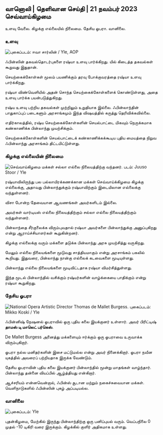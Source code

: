 ## வானொலி \| தெளிவான செய்தி \| 21 நவம்பர் 2023 செவ்வாய்கிழமை

உளவு வேலை. கிழக்கு எல்லையில் நிலைமை. தேசிய ஓபரா. வானிலை.

### உளவு

![ புகைப்படம்: ஈவா சார்லின் / Yle, AOP](https://images.cdn.yle.fi/image/upload/c_crop,h_562,w_1000,x_0,y_32/ar_1.77777777777777777,c_fill,g_70,w120dpr_1.0/q_auto:eco/f_auto/fl_lossy/v1700569701/39-1204215655ca2203557b)

ஃபின்ஸின் தகவல்தொடர்புகளை ரஷ்யா உளவு பார்க்கிறது. யில் கிடைத்த தகவல்கள் கூறுவது இதுதான்.

செயற்கைக்கோள்கள் மூலம் பயணிக்கும் தரவு போக்குவரத்தை ரஷ்யா உளவு பார்க்கிறது.

ரஷ்யா விண்வெளியில் அதன் சொந்த செயற்கைக்கோள்களைக் கொண்டுள்ளது, அதை உளவு பார்க்க பயன்படுத்துகிறது.

ரஷ்ய உளவு பற்றிய தகவல்கள் முற்றிலும் உறுதியாக இல்லை. ஃபின்லாந்தின் பாதுகாப்புப் படைகளும் அரசாங்கமும் இந்த விஷயத்தில் கருத்து தெரிவிக்கவில்லை.

எதிர்காலத்தில், ரஷ்ய செயற்கைக்கோள்களின் செயல்பாட்டை மிகவும் நெருக்கமாக கண்காணிக்க பின்லாந்து முயற்சிக்கும்.

செயற்கைக்கோள்களின் செயல்பாட்டைக் கண்காணிக்கக்கூடிய புதிய மையத்தை நிறுவ ஃபின்லாந்து அரசாங்கம் திட்டமிட்டுள்ளது.

### கிழக்கு எல்லையின் நிலைமை

![செவ்வாய்கிழமை மக்கள் சல்லா எல்லை நிலையத்திற்கு வந்தனர். படம்: Juuso Stoor / Yle](https://images.cdn.yle.fi/image/upload/c_crop,h_2515,w_4470,x_0,y_0/ar_1.7777777777777777,c_fill,g_faces/wh_620,wh_620,wh_6751q_auto:eco/f_auto/fl_lossy/v1700575368/39-1203513655b5b4d432e9)

ரஷ்யாவிலிருந்து பல பல்லாயிரக்கணக்கான மக்கள் செவ்வாய்க்கிழமை கிழக்கு எல்லைக்கு, அதாவது பின்லாந்துக்கும் ரஷ்யாவிற்கும் இடையிலான எல்லைக்கு வந்துள்ளனர்.

விசா போன்ற தேவையான ஆவணங்கள் அவர்களிடம் இல்லை.

அவர்கள் வார்டியஸ் எல்லை நிலையத்திற்கும் சல்லா எல்லை நிலையத்திற்கும் வந்துள்ளனர்.

பின்லாந்தை சீர்குலைக்க விரும்புவதால் ரஷ்யா அவர்களை பின்லாந்துக்கு அனுப்புகிறது என்று ஆராய்ச்சியாளர்கள் கூறுகின்றனர்.

கிழக்கு எல்லைக்கு வரும் மக்களை தடுக்க பின்லாந்து அரசு முயற்சித்து வருகிறது.

மேலும் எல்லை நிலையங்களை மூடுவது சாத்தியமாகும் என்று அரசாங்கம் பகலில் கூறியது. இதுவரை, பின்லாந்து நான்கு எல்லைக் கடவைகளை மூடியுள்ளது.

பின்லாந்து எல்லை நிலையங்களை மூடிவிட்டதாக ரஷ்யா விமர்சித்துள்ளது.

இந்த மூடல் பின்லாந்தில் வசிக்கும் ரஷ்யர்களின் வாழ்க்கையை பாதிக்கும் என்று ரஷ்யா கூறுகிறது.

### தேசிய ஓபரா

![National Opera Artistic Director Thomas de Mallet Burgess. புகைப்படம்: Mikko Koski / Yle](https://images.cdn.yle.fi/image/upload/c_crop,h_3078,w_5472,x_0,y_570/ar_1.777777777777777777,c_fill,g_fill,g_faces/hd_105q_auto:eco/f_auto/fl_lossy/v1699350873/39-1196938654a091844d91)

ஃபின்னிஷ் நேஷனல் ஓபராவில் ஒரு புதிய கலை இயக்குனர் உள்ளார். அவர் பிரிட்டிஷ் **தாமஸ் டி மாலெட் பர்கெஸ்**.

De Mallet Burgess அனைத்து மக்களையும் ஈர்க்கும் ஒரு ஓபராவை உருவாக்க விரும்புகிறார்.

ஓபரா நல்ல மனிதர்களின் இசை மட்டுமல்ல என்று அவர் நினைக்கிறார். ஓபரா நவீன யுகத்தில் அவரைப் பற்றியதாக இருக்க வேண்டும்.

தேசிய ஓபராவின் புதிய கலை இயக்குனர் பின்லாந்தில் மூன்று மாதங்கள் வாழ்ந்தார். பின்லாந்து தன்னை வியப்பில் ஆழ்த்தியது என்கிறார்.

ஆச்சரியம் என்னவென்றால், ஃபின்ஸ் சூடான மற்றும் நகைச்சுவையான மக்கள். வெளிநாடுகளில் ஃபின்ஸின் புகழ் அப்படியல்ல.

### வானிலை

![ புகைப்படம்: Yle](https://images.cdn.yle.fi/image/upload/c_crop,h_1080,w_1919,x_0,y_0/ar_1.777777777777777,c_fill,g_faces,hp_1201.to:eco/f_auto/fl_lossy/v1700579363/39-1204521655cc80468754)

புதன்கிழமை, மேற்கில் இருந்து பின்லாந்திற்கு ஒரு பனிப்புயல் வரும். வெப்பநிலை 0 முதல் -10 டிகிரி வரை இருக்கும். கிழக்கில் குளிர் அதிகமாக உள்ளது.
